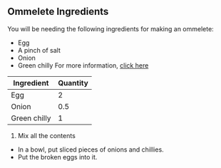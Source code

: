 ## Ommelete Ingredients
You will be needing the following ingredients for making an ommelete:
* Egg
* A pinch of salt
* Onion
* Green chilly
For more information, [click here](https://code.whitehatjr.com/s/dashboard)

Ingredient | Quantity
-----------|----------
Egg | 2
Onion | 0.5
Green chilly | 1

1. Mix all the contents
  - In a bowl, put sliced pieces of onions and chillies.
  - Put the broken eggs into it.
